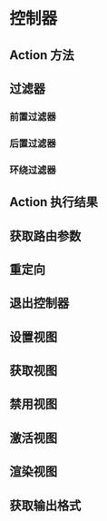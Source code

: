 # 控制器
## Action 方法
## 过滤器
### 前置过滤器
### 后置过滤器
### 环绕过滤器
## Action 执行结果
## 获取路由参数
## 重定向
## 退出控制器
## 设置视图
## 获取视图
## 禁用视图
## 激活视图
## 渲染视图
## 获取输出格式
